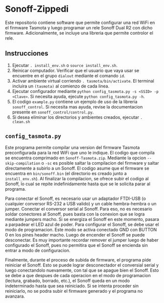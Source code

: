 # Sonoff-Zippedi

Este repositorio contiene software que permite configurar una red WiFi en el firmware Tasmota y luego programar un rele Sonoff Dual R2 con dicho firmware. Adicionalmente, se incluye una libreria que permite controlor el rele.

## Instrucciones

1. Ejecutar `. install_env.sh` o `source install_env.sh`.
2. Reinicar computador. Verificar que el usuario que vaya usar se encuentre en el grupo `dialout` mediante el comando `id`.
3. Activar ambiente virtual corriendo `. tasmota/bin/activate`. El terminal incluira un `(tasmota)` al comienzo de cada linea.
4. Ejecutar configurador mediante `python config_tasmota.py -s <SSID> -p <Clave>`. Si necesita ayuda, ejecute `python config_tasmota.py -h`.
5. El codigo `example.py` contiene un ejemplo de uso de la libreria `sonoff_control`. Si necesita mas ayuda, revise la documentacion presente en `sonoff_control/control.py`.
6. Si desea eliminar los directorios y ambientes creados, ejecutar `. clean.sh`

## `config_tasmota.py`

Este programa permite compilar una version del firmware Tasmota preconfigurada para la red WiFi que uno le indique. El codigo que compila se encuentra comprimado en `Sonoff-Tasmota.zip`. Mediante la opcion `--skip-compilation` o `-sc` es posible saltar la compilacion del firmware y saltar directamente a subirlo a un Sonoff. El codigo asume que el firmware se encuentra en `bin/sonoff.bin` (el directorio es creado junto a `install_env.sh`). Al finalizar la compilacion, se ofrece subir el codigo al Sonoff, lo cual se repite indefinidamente hasta que se le solicita parar al programa.

Para conectar el Sonoff, es necesario usar un adaptador FTDI-USB (o cualquier conversor RS-232 a USB valido) y un cable hembra-hembra o un jumper. Conectar el conversor serial al Sonoff. Para eso, no es necesario soldar conectores al Sonoff, pues basta con la conexion que se logra mediante jumpers macho. Si se energiza el Sonoff en este momento, pasara a parpadear el LED azul de poder. Para configurar el Sonoff, se debe usar el modo de programacion. Este modo se activa conectado GND con BUTTON 0 en los pines header macho. Luego de encender el Sonoff se puede desconectar. Es muy importante recordar remover el jumper luego de haber configurado el Sonoff, pues no permitira que el Sonoff se encienda sin entrar a modo de configuracion.

Finalmente, durante el proceso de subida de firmware, el programa pide reiniciar el Sonoff. Esto se puede lograr desconectador el conversial serial y luego conectandolo nuevamente, con tal que se apague bien el Sonoff. Esto se debe a que despues de cada operacion en el modo de programacion (lectura, grabado, borrado, etc.), el Sonoff queda en un modo indeterminado hasta que sea reiniciado. Si se intenta proceder sin reiniciarlo, no se podra subir el firmware generado y el programa no avanzara.